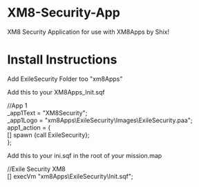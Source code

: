# XM8-Security-App<br>
XM8 Security Application for use with XM8Apps by Shix!<br>

# Install Instructions<br>
Add ExileSecurity Folder too "xm8Apps\"<br>

Add this to your XM8Apps_Init.sqf<br>


//App 1<br>
_app1Text = "XM8Security";<br>
_app1Logo = "xm8Apps\ExileSecurity\Images\ExileSecurity.paa";<br>
app1_action = {<br>
[] spawn {call ExileSecurity}; <br>
};<br>


Add this to your ini.sqf in the root of your mission.map<br>

//Exile Security XM8<br>
[] execVm "xm8Apps\ExileSecurity\Init.sqf";	<br>
